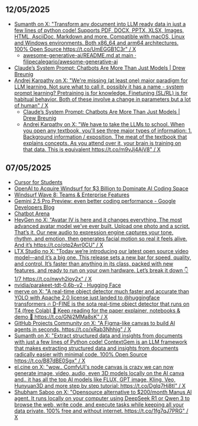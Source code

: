 ## 12/05/2025
* [Sumanth on X: "Transform any document into LLM ready data in just a few lines of python code! Supports PDF, DOCX, PPTX, XLSX, Images, HTML, AsciiDoc, Markdown and more. Compatible with macOS, Linux and Windows environments. Both x86_64 and arm64 architectures. 100% Open Source https://t.co/UmEGGB1C3r" / X](https://x.com/Sumanth_077/status/1920847504779698319)
  * [awesome-generative-ai/README.md at main · filipecalegario/awesome-generative-ai](https://github.com/filipecalegario/awesome-generative-ai/blob/main/README.md#everything-to-markdown-to-llms)  
* [Claude’s System Prompt: Chatbots Are More Than Just Models | Drew Breunig](https://www.dbreunig.com/2025/05/07/claude-s-system-prompt-chatbots-are-more-than-just-models.html)
* [Andrej Karpathy on X: "We're missing (at least one) major paradigm for LLM learning. Not sure what to call it, possibly it has a name - system prompt learning? Pretraining is for knowledge. Finetuning (SL/RL) is for habitual behavior. Both of these involve a change in parameters but a lot of human" / X](https://x.com/karpathy/status/1921368644069765486)
  * [Claude’s System Prompt: Chatbots Are More Than Just Models | Drew Breunig](https://www.dbreunig.com/2025/05/07/claude-s-system-prompt-chatbots-are-more-than-just-models.html)
  * [Andrej Karpathy on X: "We have to take the LLMs to school. When you open any textbook, you'll see three major types of information: 1. Background information / exposition. The meat of the textbook that explains concepts. As you attend over it, your brain is training on that data. This is equivalent https://t.co/m9vJj4AjV8" / X](https://x.com/karpathy/status/1885026028428681698/?rw_tt_thread=True)

## 07/05/2025

* [Cursor for Students](https://cursor.com/students)
* [OpenAI to Acquire Windsurf for $3 Billion to Dominate AI Coding Space](https://analyticsindiamag.com/ai-news-updates/openai-to-acquire-windsurf-for-3-billion-to-dominate-ai-coding-space/)
* [Windsurf Wave 8: Teams & Enterprise Features](https://windsurf.com/blog/windsurf-wave-8-teams-and-enterprise) 
* [Gemini 2.5 Pro Preview: even better coding performance - Google Developers Blog](https://developers.googleblog.com/en/gemini-2-5-pro-io-improved-coding-performance/)
* [Chatbot Arena](https://lmarena.ai/)
* [HeyGen no X: "Avatar IV is here and it changes everything. The most advanced avatar model we’ve ever built. Upload one photo and a script. That’s it. Our new audio to expression engine captures your tone, rhythm, and emotion, then generates facial motion so real it feels alive. And it’s https://t.co/otp2Avr0CU" / X](https://x.com/HeyGen_Official/status/1919824467821551828)
* [LTX Studio no X: "Today we’re introducing our latest open source video model—and it’s a big one. This release sets a new bar for speed, quality, and control. It’s faster than anything in its class, packed with new features, and ready to run on your own hardware. Let’s break it down 👇 1/7 https://t.co/nwvh2ioy2x" / X](https://x.com/LTXStudio/status/1919751150888239374)
* [nvidia/parakeet-tdt-0.6b-v2 · Hugging Face](https://huggingface.co/nvidia/parakeet-tdt-0.6b-v2)
* [merve on X: "A real-time object detector much faster and accurate than YOLO with Apache 2.0 license just landed to @huggingface transformers 🔥 D-FINE is the sota real-time object detector that runs on T4 (free Colab) 🤩 Keep reading for the paper explainer, notebooks &amp; demo 👀 https://t.co/GNj2MMa8sK" / X](https://x.com/mervenoyann/status/1919431751689998348)
* [GitHub Projects Community on X: "A Figma-like canvas to build AI agents in seconds. https://t.co/xRab3Nhhjg" / X](https://x.com/GithubProjects/status/1919792076280995885)
* [Sumanth on X: "Extract structured data and insights from documents with just a few lines of Python code! ContextGem is an LLM framework that makes extracting structured data and insights from documents radically easier with minimal code. 100% Open Source https://t.co/B87dBE0Sgx" / X](https://x.com/Sumanth_077/status/1919758507076685944)
* [el.cine on X: "wow.. ComfyUI's node canvas is crazy we can now generate image, video, audio, even 3D models locally on the AI canva and.. it has all the top AI models like FLUX, GPT image, Kling, Veo, Hunyuan3D and more step by step tutorial: https://t.co/DgIq7Hj8tI" / X](https://x.com/EHuanglu/status/1919886890821632096)
* [Shubham Saboo on X: "Opensource alternative to $200/month Manus AI agent. It runs locally on your computer using DeepSeek R1 or Qwen 3 to browse the web, write code, and execute tasks while keeping all your data private. 100% free and without internet. https://t.co/1fg7qJ7PRG" / X](https://x.com/Saboo_Shubham_/status/1919430442970742947)
